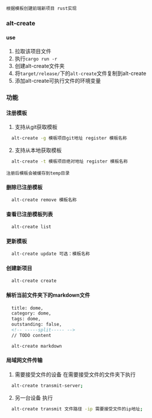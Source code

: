 

    根据模板创建前端新项目 rust实现

### alt-create

#### use

1. 拉取该项目文件
2. 执行`cargo run -r`
3. 创建alt-create文件夹
4. 将`target/release/`下的`alt-create`文件复制到alt-create
5. 添加alt-create可执行文件的环境变量

### 功能

#### 注册模板
1. 支持从git获取模板
  ```sh
    alt-create -g 模板项目git地址 register 模板名称
  ```
2. 支持从本地获取模板
  ```sh
    alt-create -t 模板项目绝对地址 register 模板名称
  ```
    注册后模板会被缓存到temp目录

#### 删除已注册模板
  ```sh
    alt-create remove 模板名称
  ```
#### 查看已注册模板列表
  ```sh
    alt-create list
  ```
#### 更新模板
  ```sh
    alt-create update 可选：模板名称
  ```

#### 创建新项目
  ```sh
    alt-create create
  ```

#### 解析当前文件夹下的markdown文件

  ```md
    title: dome, 
    category: dome, 
    tags: dome,
    outstanding: false,
    <!-- -----split----- -->
    // TODO content
  ```

  ```sh
    alt-create markdown
  ```


#### 局域网文件传输

1. 需要接受文件的设备 在需要接受文件的文件夹下执行

  ```sh
    alt-create transmit-server;
  ```

2. 另一台设备 执行

  ```sh
    alt-create transmit 文件路径 -ip 需要接受文件的ip地址;
  ```
